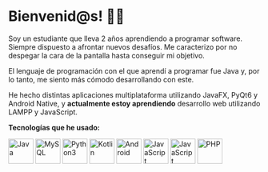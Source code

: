 # Bienvenid@s! 👋🗿

Soy un estudiante que lleva 2 años aprendiendo a programar software. Siempre dispuesto a afrontar nuevos desafíos. Me caracterizo por no despegar la cara de la pantalla hasta conseguir mi objetivo.

El lenguaje de programación con el que aprendí a programar fue Java y, por lo tanto, me siento más cómodo desarrollando con este.

He hecho distintas aplicaciones multiplataforma utilizando JavaFX, PyQt6 y Android Native, y **actualmente estoy aprendiendo** desarrollo web utilizando LAMPP y JavaScript.

**Tecnologías que he usado:**

<img src="https://cdn.jsdelivr.net/gh/devicons/devicon/icons/java/java-original.svg" alt="Java" height="50px">
<img src="https://cdn.jsdelivr.net/gh/devicons/devicon/icons/mysql/mysql-original.svg" alt="MySQL" height="50px">
<img src="https://cdn.jsdelivr.net/gh/devicons/devicon/icons/python/python-original.svg" alt="Python3" height="50px">
<img src="https://cdn.jsdelivr.net/gh/devicons/devicon/icons/kotlin/kotlin-original.svg" alt="Kotlin" height="50px">
<img src="https://cdn.jsdelivr.net/gh/devicons/devicon/icons/android/android-original.svg" alt="Android" height="50px">
<img src="https://cdn.jsdelivr.net/gh/devicons/devicon/icons/javascript/javascript-original.svg" alt="JavaScript" height="50px">
<img src="https://cdn.jsdelivr.net/gh/devicons/devicon/icons/nodejs/nodejs-original.svg" alt="JavaScript" height="50px">
<img src="https://cdn.jsdelivr.net/gh/devicons/devicon/icons/php/php-original.svg" alt="PHP" height="50px">
